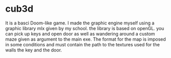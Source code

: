 # cub3d
It is a basci Doom-like game. I made the graphic engine myself using a graphic library mlx given by my school. the library is based on openGL. you can pick up keys and open door as well as wandering around a custom maze given as argument to the main exe.
The format for the map is imposed in some conditions and must contain the path to the textures used for the walls the key and the door. 
